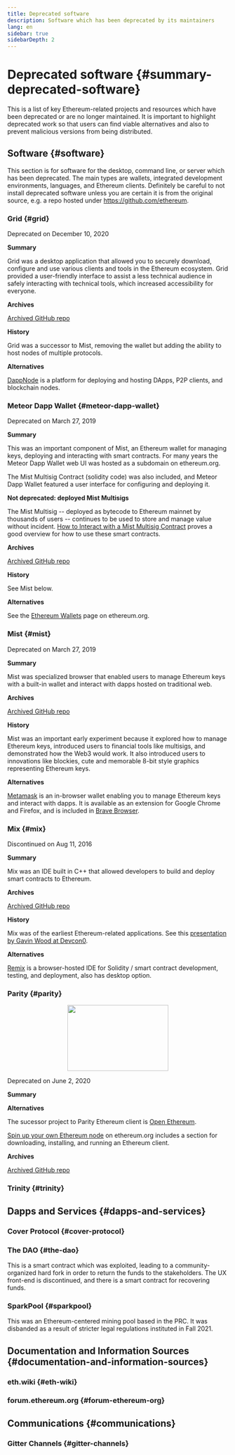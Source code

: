 ```yaml
---
title: Deprecated software
description: Software which has been deprecated by its maintainers
lang: en
sidebar: true
sidebarDepth: 2
---
```


# Deprecated software {#summary-deprecated-software}

This is a list of key Ethereum-related projects and resources which have been deprecated or are no longer maintained. It is important to highlight deprecated work so that users can find viable alternatives and also to prevent malicious versions from being distributed.

## Software {#software}

This section is for software for the desktop, command line, or server which has been deprecated. The main types are wallets, integrated development environments, languages, and Ethereum clients. Definitely be careful to not install deprecated software unless you are certain it is from the original source, e.g. a repo hosted under https://github.com/ethereum.

### Grid {#grid}

Deprecated on December 10, 2020

**Summary**

Grid was a desktop application that allowed you to securely download, configure and use various clients and tools in the Ethereum ecosystem. Grid provided a user-friendly interface to assist a less technical audience in safely interacting with technical tools, which increased accessibility for everyone. 


**Archives**

[Archived GitHub repo](https://github.com/ethereum/grid)


**History**

Grid was a successor to Mist, removing the wallet but adding the ability to host nodes of multiple protocols.


**Alternatives**

[DappNode](https://dappnode.io/) is a platform for deploying and hosting DApps, P2P clients, and blockchain nodes.




### Meteor Dapp Wallet {#meteor-dapp-wallet}

Deprecated on March 27, 2019

**Summary**

This was an important component of Mist, an Ethereum wallet for managing keys, deploying and interacting with smart contracts. For many years the Meteor Dapp Wallet web UI was hosted as a subdomain on ethereum.org. 

The Mist Multisig Contract (solidity code) was also included, and Meteor Dapp Wallet featured a user interface for configuring and deploying it.

**Not deprecated: deployed Mist Multisigs**

The Mist Multisig -- deployed as bytecode to Ethereum mainnet by thousands of users -- continues to be used to store and manage value without incident. [How to Interact with a Mist Multisig Contract](https://support.mycrypto.com/how-to/sending/how-to-interact-with-a-multisig-contract) proves a good overview for how to use these smart contracts.

**Archives**

[Archived GitHub repo](https://github.com/ethereum/meteor-dapp-wallet)

**History**

See Mist below.

**Alternatives**

See the [Ethereum Wallets](https://ethereum.org/wallets/) page on ethereum.org.


### Mist {#mist}

Deprecated on March 27, 2019

**Summary**

Mist was specialized browser that enabled users to manage Ethereum keys with a built-in wallet and interact with dapps hosted on traditional web.

**Archives**

[Archived GitHub repo](https://github.com/ethereum/mist)

**History**

Mist was an important early experiment because it explored how to manage Ethereum keys, introduced users to financial tools like multisigs, and demonstrated how the Web3 would work. It also introduced users to innovations like blockies, cute and memorable 8-bit style graphics representing Ethereum keys.

**Alternatives**

[Metamask](https://metamask.io/) is an in-browser wallet enabling you to manage Ethereum keys and interact with dapps. It is available as an extension for Google Chrome and Firefox, and is included in [Brave Browser](https://brave.com/).


### Mix {#mix}

Discontinued on Aug 11, 2016

**Summary**

Mix was an IDE built in C++ that allowed developers to build and deploy smart contracts to Ethereum.

**Archives**

[Archived GitHub repo](https://github.com/ethereum/mix)

**History**

Mix was of the earliest Ethereum-related applications. See this [presentation by Gavin Wood at Devcon0](https://www.youtube.com/watch?v=hcP_z_wBlaM).

**Alternatives**

[Remix](https://remix.ethereum.org/) is a browser-hosted IDE for Solidity / smart contract development, testing, and deployment, also has desktop option.


### Parity {#parity}

<p align="center">
  <img width="230" height="150" src="https://raw.githubusercontent.com/openethereum/parity-ethereum/v2.7.2-stable/docs/logo-parity-ethereum.svg"/>
</p>

Deprecated on June 2, 2020

**Summary**

**Alternatives**

The sucessor project to Parity Ethereum client is [Open Ethereum](https://github.com/openethereum/openethereum).

[Spin up your own Ethereum node](https://ethereum.org/en/developers/docs/nodes-and-clients/run-a-node/#getting-the-client) on ethereum.org includes a section for downloading, installing, and running an Ethereum client.

**Archives**

[Archived GitHub repo](https://github.com/openethereum/parity-ethereum)


### Trinity {#trinity}

## Dapps and Services {#dapps-and-services}

### Cover Protocol {#cover-protocol}

### The DAO {#the-dao}

This is a smart contract which was exploited, leading to a community-organized hard fork in order to return the funds to the stakeholders. The UX front-end is discontinued, and there is a smart contract for recovering funds.

### SparkPool {#sparkpool}

This was an Ethereum-centered mining pool based in the PRC. It was disbanded as a result of stricter legal regulations instituted in Fall 2021.


## Documentation and Information Sources {#documentation-and-information-sources}

### eth.wiki {#eth-wiki}

### forum.ethereum.org {#forum-ethereum-org}


## Communications {#communications}

### Gitter Channels {#gitter-channels}
